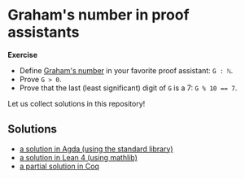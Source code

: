 # Graham's number in proof assistants

**Exercise**
- Define [Graham's number](https://en.wikipedia.org/wiki/Graham%27s_number) in your favorite proof assistant: `G : ℕ`.
- Prove `G > 0`.
- Prove that the last (least significant) digit of `G` is a 7: `G % 10 == 7`.

Let us collect solutions in this repository!


## Solutions

- [a solution in Agda (using the standard library)](solutions/agda-with-stdlib/grahams-number.agda)
- [a solution in Lean 4 (using mathlib)](solutions/lean-with-mathlib/LeanWithMathlib.lean)
- [a partial solution in Coq](solutions/Coq/grahams-number.v)

